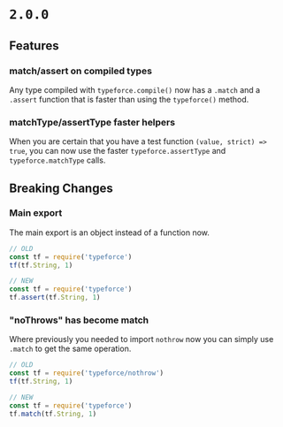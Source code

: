 # `2.0.0`

## Features

### match/assert on compiled types

Any type compiled with `typeforce.compile()` now has a `.match` and a `.assert` function that is faster than using the `typeforce()` method.

### matchType/assertType faster helpers

When you are certain that you have a test function `(value, strict) => true`, you can now use the faster `typeforce.assertType` and
`typeforce.matchType` calls.

## Breaking Changes

### Main export

The main export is an object instead of a function now. 

```javascript
// OLD
const tf = require('typeforce')
tf(tf.String, 1)

// NEW
const tf = require('typeforce')
tf.assert(tf.String, 1)
```

### "noThrows" has become match

Where previously you needed to import `nothrow`
now you can simply use `.match` to get the same operation.

```javascript
// OLD
const tf = require('typeforce/nothrow')
tf(tf.String, 1)

// NEW
const tf = require('typeforce')
tf.match(tf.String, 1)
```
